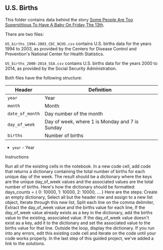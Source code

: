 ## U.S. Births

This folder contains data behind the story [Some People Are Too Superstitious To Have A Baby On Friday The 13th](http://fivethirtyeight.com/features/some-people-are-too-superstitious-to-have-a-baby-on-friday-the-13th/).

There are two files:

`US_births_1994-2003_CDC_NCHS.csv` contains U.S. births data for the years 1994 to 2003, as provided by the Centers for Disease Control and Prevention's National Center for Health Statistics.

`US_births_2000-2014_SSA.csv` contains U.S. births data for the years 2000 to 2014, as provided by the Social Security Administration.

Both files have the following structure:

Header | Definition
---|---------
`year` | Year
`month` | Month
`date_of_month` | Day number of the month
`day_of_week` | Day of week, where 1 is Monday and 7 is Sunday
`births` | Number of births


- `year` - Year

Instructions

Run all of the existing cells in the notebook.
In a new code cell, add code that returns a dictionary containing the total number of births for each unique day of the week.
The result should be a dictionary where the keys are the unique day_of_week values and the associated values are the total number of births. Here's how the dictionary should be formatted:
days_counts = {
    0: 10000,
    1: 10000,
    2: 10000,
    ...
}
Here are the steps:
Create an empty dictionary,
Select all but the header row and assign to a new list object,
Iterate through this new list,
Split each line on the comma delimiter,
Extract the day_of_week value and the births value for each line,
If the day_of_week value already exists as a key in the dictionary, add the births value to the existing, associated value.
If the day_of_week value doesn't exist as a key, add it to the dictionary and set the associated value to the births value for that line.
Outside the loop, display the dictionary.
If you run into any errors, edit this existing code cell and iterate on the code until your code works properly. In the last step of this guided project, we've added a link to the solutions.
